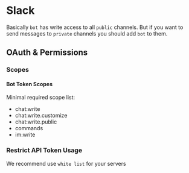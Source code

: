 # Slack

Basically `bot` has write access to all `public` channels. But if you want to send messages to `private` channels you should add `bot` to them.

## OAuth & Permissions

### Scopes

#### Bot Token Scopes

Minimal required scope list:
  - chat:write
  - chat:write.customize
  - chat:write.public
  - commands
  - im:write

### Restrict API Token Usage

We recommend use `white list` for your servers
